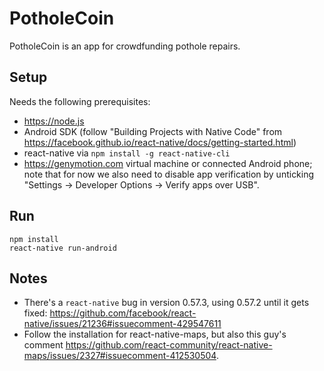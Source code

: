 PotholeCoin
===========

PotholeCoin is an app for crowdfunding pothole repairs.

Setup
-----

Needs the following prerequisites:

* https://node.js
* Android SDK (follow "Building Projects with Native Code" from https://facebook.github.io/react-native/docs/getting-started.html)
* react-native via `npm install -g react-native-cli`
* https://genymotion.com virtual machine or connected Android phone; note that for now we also need to disable app verification by unticking "Settings -> Developer Options -> Verify apps over USB".


Run
---

    npm install
    react-native run-android



Notes
-----

* There's a `react-native` bug in version 0.57.3, using 0.57.2 until it gets fixed: https://github.com/facebook/react-native/issues/21236#issuecomment-429547611
* Follow the installation for react-native-maps, but also this guy's comment https://github.com/react-community/react-native-maps/issues/2327#issuecomment-412530504.